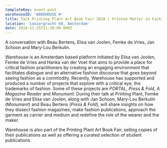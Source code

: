 ```yaml
---
templateKey: event-post
warehouseID: 'WAREHOUSE #'
title: Talk Printing Plant Art Book Fair 2018 | Printed Matter in Fashion
location: 'Looiergracht 60, Amsterdam'
date: 2018-11-25T11:30:00.000Z
---
```

A conversation with Beau Bertens, Elisa van Joolen, Femke de Vries, Jan Schoon and Mary-Lou Berkulin.

Warehouse is an Amsterdam based platform initiated by Elisa van Joolen, Femke de Vries and Hanka van der Voet that aims to provide a place for critical fashion practitioners by creating an engaging environment that facilitates dialogue and an alternative fashion discourse that goes beyond seeing fashion as a commodity. Recently, Warehouse has supported and produced a number of projects that explore with a critical eye, the trademarks of fashion. Some of these projects are *PORTAL*, *Press & Fold*, *A Magazine Reader* and *Monument*. During their talk at Printing Plant, Femke de Vries and Elisa van Joolen, along with Jan Schoon, Mary-Lou Berkulin (*Monument*) and Beau Bertens (*Press & Fold*), will share insights on how they dissect fashion magazines, make fashion publications, approach the garment as carrier and medium and redefine the role of the wearer and the maker.

Warehouse is also part of the Printing Plant Art Book Fair, selling copies of their publications as well as offering a curated selection of student publications.